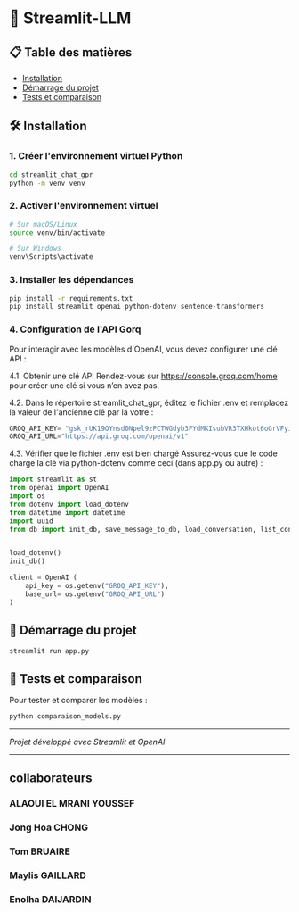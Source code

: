 # 🚀 Streamlit-LLM

## 📋 Table des matières
- [Installation](#installation)
- [Démarrage du projet](#démarrage-du-projet)
- [Tests et comparaison](#tests-et-comparaison)

## 🛠️ Installation

### 1. Créer l'environnement virtuel Python
```bash
cd streamlit_chat_gpr
python -m venv venv
```

### 2. Activer l'environnement virtuel
```bash
# Sur macOS/Linux
source venv/bin/activate

# Sur Windows
venv\Scripts\activate
```

### 3. Installer les dépendances
```bash
pip install -r requirements.txt
pip install streamlit openai python-dotenv sentence-transformers
```

### 4. Configuration de l'API Gorq

Pour interagir avec les modèles d'OpenAI, vous devez configurer une clé API :

4.1. Obtenir une clé API
Rendez-vous sur https://console.groq.com/home pour créer une clé si vous n’en avez pas.

4.2. Dans le répertoire streamlit_chat_gpr, éditez le fichier .env et remplacez la valeur de l'ancienne clé par la votre :
```python
GROQ_API_KEY= "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"
GROQ_API_URL="https://api.groq.com/openai/v1"
```

4.3. Vérifier que le fichier .env est bien chargé
Assurez-vous que le code charge la clé via python-dotenv comme ceci (dans app.py ou autre) :
```python
import streamlit as st
from openai import OpenAI
import os
from dotenv import load_dotenv
from datetime import datetime
import uuid
from db import init_db, save_message_to_db, load_conversation, list_conversations, delete_conversation_from_db


load_dotenv()
init_db()

client = OpenAI (
    api_key = os.getenv("GROQ_API_KEY"),
    base_url= os.getenv("GROQ_API_URL")
)
```

## 🚀 Démarrage du projet
```bash
streamlit run app.py
```

## 🧪 Tests et comparaison
Pour tester et comparer les modèles :
```bash
python comparaison_models.py
```

---
*Projet développé avec Streamlit et OpenAI*

---

##  collaborateurs

### ALAOUI EL MRANI YOUSSEF
### Jong Hoa CHONG
### Tom BRUAIRE
### Maylis GAILLARD
### Enolha DAIJARDIN
